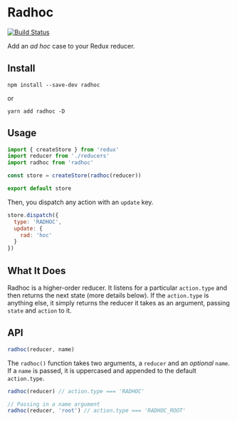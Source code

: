 # Radhoc

[![Build Status](https://travis-ci.org/kyleshevlin/radhoc.svg?branch=master)](https://travis-ci.org/kyleshevlin/radhoc)

Add an _ad hoc_ case to your Redux reducer.

## Install

```
npm install --save-dev radhoc
```

or

```
yarn add radhoc -D
```

## Usage

```javascript
import { createStore } from 'redux'
import reducer from './reducers'
import radhoc from 'radhoc'

const store = createStore(radhoc(reducer))

export default store
```

Then, you dispatch any action with an `update` key.

```javascript
store.dispatch({
  type: 'RADHOC',
  update: {
    rad: 'hoc'
  }
})
```

## What It Does

Radhoc is a higher-order reducer. It listens for a particular `action.type` and then returns the next state (more details below). If the `action.type` is anything else, it simply returns the reducer it takes as an argument, passing `state` and `action` to it.

## API

```javascript
radhoc(reducer, name)
```

The `radhoc()` function takes two arguments, a `reducer` and an _optional_ `name`. If a `name` is passed, it is uppercased and appended to the default `action.type`.

```javascript
radhoc(reducer) // action.type === 'RADHOC'

// Passing in a name argument
radhoc(reducer, 'root') // action.type === 'RADHOC_ROOT'
```
